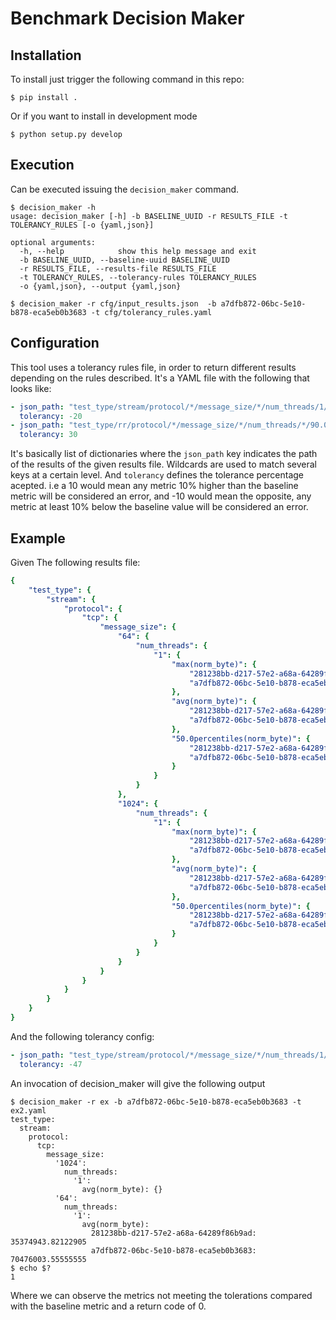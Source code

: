 # Benchmark Decision Maker

## Installation
To install just trigger the following command in this repo:

```console
$ pip install .
```

Or if you want to install in development mode

```console
$ python setup.py develop
```
## Execution

Can be executed issuing the `decision_maker` command.

```console
$ decision_maker -h
usage: decision_maker [-h] -b BASELINE_UUID -r RESULTS_FILE -t TOLERANCY_RULES [-o {yaml,json}]

optional arguments:
  -h, --help            show this help message and exit
  -b BASELINE_UUID, --baseline-uuid BASELINE_UUID
  -r RESULTS_FILE, --results-file RESULTS_FILE
  -t TOLERANCY_RULES, --tolerancy-rules TOLERANCY_RULES
  -o {yaml,json}, --output {yaml,json}

$ decision_maker -r cfg/input_results.json  -b a7dfb872-06bc-5e10-b878-eca5eb0b3683 -t cfg/tolerancy_rules.yaml
```

## Configuration

This tool uses a tolerancy rules file, in order to return different results depending on the rules described. It's a YAML file with the following that looks like:

```yaml
- json_path: "test_type/stream/protocol/*/message_size/*/num_threads/1/avg(norm_byte)"
  tolerancy: -20
- json_path: "test_type/rr/protocol/*/message_size/*/num_threads/*/90.0percentiles(norm_ltcy)"
  tolerancy: 30
```

It's basically list of dictionaries where the `json_path` key indicates the path of the results of the given results file. Wildcards are used to match several keys at a certain level. And `tolerancy` defines the tolerance percentage acepted. i.e a 10 would mean any metric 10% higher than the baseline metric will be considered an error, and -10 would mean the opposite, any metric at least 10% below the baseline value will be considered an error.


## Example

Given The following results file:

```yaml
{                                     
    "test_type": {                                                                                                     
        "stream": {                                                                                                    
            "protocol": {                                                                                              
                "tcp": {             
                    "message_size": {       
                        "64": {       
                            "num_threads": {          
                                "1": {                                                                                 
                                    "max(norm_byte)": {                                                                
                                        "281238bb-d217-57e2-a68a-64289f86b9ad": 47414272.0,
                                        "a7dfb872-06bc-5e10-b878-eca5eb0b3683": 73905152.0
                                    },                                                                                 
                                    "avg(norm_byte)": {                                                                
                                        "281238bb-d217-57e2-a68a-64289f86b9ad": 35374943.82122905,
                                        "a7dfb872-06bc-5e10-b878-eca5eb0b3683": 70476003.55555555                      
                                    },                                                                                 
                                    "50.0percentiles(norm_byte)": {                               
                                        "281238bb-d217-57e2-a68a-64289f86b9ad": 37089280.0,
                                        "a7dfb872-06bc-5e10-b878-eca5eb0b3683": 70538752.0
                                    }                                                                                  
                                }                                                                                      
                            }         
                        },                             
                        "1024": {                                                                                      
                            "num_threads": {                                                                           
                                "1": {
                                    "max(norm_byte)": {
                                        "281238bb-d217-57e2-a68a-64289f86b9ad": 439697408.0,
                                        "a7dfb872-06bc-5e10-b878-eca5eb0b3683": 619495424.0
                                    },
                                    "avg(norm_byte)": {
                                        "281238bb-d217-57e2-a68a-64289f86b9ad": 328862942.97206706,
                                        "a7dfb872-06bc-5e10-b878-eca5eb0b3683": 617195383.2888889
                                    },
                                    "50.0percentiles(norm_byte)": {
                                        "281238bb-d217-57e2-a68a-64289f86b9ad": 333037568.0,                           
                                        "a7dfb872-06bc-5e10-b878-eca5eb0b3683": 617734144.0
                                    }
                                }
                            }
                        }
                    }
                }
            }
        }
    }
}
```

And the following tolerancy config:

```yaml
- json_path: "test_type/stream/protocol/*/message_size/*/num_threads/1/avg(norm_byte)"
  tolerancy: -47
```


An invocation of decision_maker will give the following output

```
$ decision_maker -r ex -b a7dfb872-06bc-5e10-b878-eca5eb0b3683 -t ex2.yaml  
test_type:
  stream:
    protocol:
      tcp:
        message_size:
          '1024':
            num_threads:
              '1':
                avg(norm_byte): {}
          '64':
            num_threads:
              '1':
                avg(norm_byte):
                  281238bb-d217-57e2-a68a-64289f86b9ad: 35374943.82122905
                  a7dfb872-06bc-5e10-b878-eca5eb0b3683: 70476003.55555555
$ echo $?
1
```

Where we can observe the metrics not meeting the tolerations compared with the baseline metric and a return code of 0.
